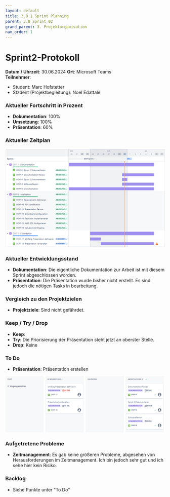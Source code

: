 ```yaml
---
layout: default
title: 3.8.1 Sprint Planning 
parent: 3.8 Sprint 02
grand_parent: 3. Projektorganisation
nav_order: 1
---
```


# Sprint2-Protokoll

**Datum / Uhrzeit**: 30.06.2024
**Ort**: Microsoft Teams  
**Teilnehmer**: 
- Student: Marc Hofstetter
- Stzdent (Projektbegleitung): Noel Edattale

### Aktueller Fortschritt in Prozent

- **Dokumentation**: 100%
- **Umsetzung**: 100%
- **Präsentation**: 60%

### Aktueller Zeitplan

![Sprint1Zeitplan](../../../resources/images/Sprint2Zeitplan.PNG)

### Aktueller Entwicklungsstand

- **Dokumentation**: Die eigentliche Dokumentation zur Arbeit ist mit diesem Sprint abgeschlossen worden.
- **Präsentation**: Die Präsentation wurde bisher nicht erstellt. Es sind jedoch die nötigen Tasks in bearbeitung. 

### Vergleich zu den Projektzielen

- **Projektziele**: Sind nicht gefährdet.

### Keep / Try / Drop

- **Keep**: 
- **Try**: Die Priorisierung der Präsentation steht jetzt an oberster Stelle. 
- **Drop**: Keine

### To Do

- **Präsentation**: Präsentation erstellen

![Sprint2Kanban](../../../resources/images/Sprint2Kanban.PNG)

### Aufgetretene Probleme

- **Zeitmanagement**: Es gab keine größeren Probleme, abgesehen von Herausforderungen im Zeitmanagement. Ich bin jedoch sehr gut und ich sehe hier kein Risiko.

### Backlog

- Siehe Punkte unter "To Do"
